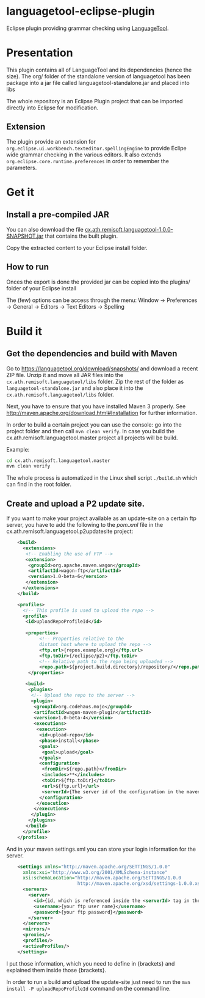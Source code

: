 languagetool-eclipse-plugin
===========================

Eclipse plugin providing grammar checking using [LanguageTool](https://languagetool.org).

# Presentation

This plugin contains all of LanguageTool and its dependencies (hence the size).
The org/ folder of the standalone version of languagetool has been package into a jar file called languagetool-standalone.jar and placed into libs

The whole repository is an Eclipse Plugin project that can be imported directly into Eclipse for modification.

## Extension

The plugin provide an extension for `org.eclipse.ui.workbench.texteditor.spellingEngine` to provide Eclipe wide grammar checking in the various editors.
It also extends `org.eclipse.core.runtime.preferences` in order to remember the parameters.

# Get it

## Install a pre-compiled JAR

You can also download the file [cx.ath.remisoft.languagetool-1.0.0-SNAPSHOT.jar](https://build.vogella.com/ci/job/C-MASTER-Eclipse-LanguageTool/lastSuccessfulBuild/artifact/cx.ath.remisoft.languagetool/target/cx.ath.remisoft.languagetool-1.0.0-SNAPSHOT.jar) that contains the built plugin.

Copy the extracted content to your Eclipse install folder.

## How to run

Onces the export is done the provided jar can be copied into the plugins/ folder of your Eclipse install

The (few) options can be access through the menu: Window -> Preferences -> General -> Editors -> Text Editors -> Spelling

# Build it

## Get the dependencies and build with Maven

Go to https://languagetool.org/download/snapshots/ and download a recent ZIP file.
Unzip it and move all JAR files into the `cx.ath.remisoft.languagetool/libs` folder.
Zip the rest of the folder as `languagetool-standalone.jar` and also place it into the `cx.ath.remisoft.languagetool/libs` folder.

Next, you have to ensure that you have installed Maven 3 properly.
See http://maven.apache.org/download.html#Installation for further information.

In order to build a certain project you can use the console: go into the project folder and then call `mvn clean verify`.
In case you build the cx.ath.remisoft.languagetool.master project all projects will be build.

Example:

```bash
cd cx.ath.remisoft.languagetool.master
mvn clean verify
```

The whole process is automatized in the Linux shell script `./build.sh` which can find in the root folder.

## Create and upload a P2 update site.

If you want to make your project available as an update-site on a certain ftp server, you have to add the following to the *pom.xml* file in the cx.ath.remisoft.languagetool.p2updatesite project:

```xml
	<build>
	  <extensions>
	   <!-- Enabling the use of FTP -->
	   <extension>
		<groupId>org.apache.maven.wagon</groupId>
		<artifactId>wagon-ftp</artifactId>
		<version>1.0-beta-6</version>
	   </extension>
	  </extensions>
	</build>

	<profiles>
	  <!-- This profile is used to upload the repo -->
	  <profile>
	   <id>uploadRepoProfileId</id>
	   
	   <properties>
			<!-- Properties relative to the 
			distant host where to upload the repo -->
			<ftp.url>{repos.example.org}</ftp.url>
			<ftp.toDir>{/eclipse/p2}</ftp.toDir>
			<!-- Relative path to the repo being uploaded -->
			<repo.path>${project.build.directory}/repository/</repo.path>
		</properties>

	   <build>
		<plugins>
		 <!-- Upload the repo to the server -->
		 <plugin>
		  <groupId>org.codehaus.mojo</groupId>
		  <artifactId>wagon-maven-plugin</artifactId>
		  <version>1.0-beta-4</version>
		  <executions>
		   <execution>
			<id>upload-repo</id>
			<phase>install</phase>
			<goals>
			 <goal>upload</goal>
			</goals>
			<configuration>
			 <fromDir>${repo.path}</fromDir>
			 <includes>**</includes>
			 <toDir>${ftp.toDir}</toDir>
			 <url>${ftp.url}</url>
			 <serverId>{The server id of the configuration in the maven settings.xml file}</serverId>
			</configuration>
		   </execution>
		  </executions>
		 </plugin>
		</plugins>
	   </build>
	  </profile>
	</profiles>
```

And in your maven settings.xml you can store your login information for the server.

```xml
	<settings xmlns="http://maven.apache.org/SETTINGS/1.0.0"
	  xmlns:xsi="http://www.w3.org/2001/XMLSchema-instance"
	  xsi:schemaLocation="http://maven.apache.org/SETTINGS/1.0.0
						  http://maven.apache.org/xsd/settings-1.0.0.xsd">
	  <servers>
		<server>
		  <id>{id, which is referenced inside the <serverId> tag in the *pom.xml* file of the cx.ath.remisoft.languagetool.p2updatesite project}</id>
		  <username>{your ftp user name}</username>
		  <password>{your ftp password}</password>
		</server>
	  </servers>
	  <mirrors/>
	  <proxies/>
	  <profiles/>
	  <activeProfiles/>
	</settings>
```

I put those information, which you need to define in {brackets} and explained them inside those {brackets}.

In order to run a build and upload the update-site just need to run the `mvn install -P uploadRepoProfileId` command on the command line.
